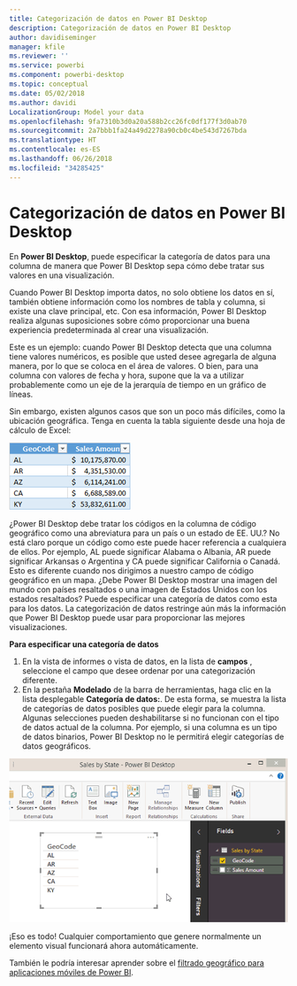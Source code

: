 ```yaml
---
title: Categorización de datos en Power BI Desktop
description: Categorización de datos en Power BI Desktop
author: davidiseminger
manager: kfile
ms.reviewer: ''
ms.service: powerbi
ms.component: powerbi-desktop
ms.topic: conceptual
ms.date: 05/02/2018
ms.author: davidi
LocalizationGroup: Model your data
ms.openlocfilehash: 9fa7310b3d0a20a588b2cc26fc0df177f3d0ab70
ms.sourcegitcommit: 2a7bbb1fa24a49d2278a90cb0c4be543d7267bda
ms.translationtype: HT
ms.contentlocale: es-ES
ms.lasthandoff: 06/26/2018
ms.locfileid: "34285425"
---
```

# <a name="data-categorization-in-power-bi-desktop"></a>Categorización de datos en Power BI Desktop
En **Power BI Desktop**, puede especificar la categoría de datos para una columna de manera que Power BI Desktop sepa cómo debe tratar sus valores en una visualización.

Cuando Power BI Desktop importa datos, no solo obtiene los datos en sí, también obtiene información como los nombres de tabla y columna, si existe una clave principal, etc.  Con esa información, Power BI Desktop realiza algunas suposiciones sobre cómo proporcionar una buena experiencia predeterminada al crear una visualización. 

Este es un ejemplo: cuando Power BI Desktop detecta que una columna tiene valores numéricos, es posible que usted desee agregarla de alguna manera, por lo que se coloca en el área de valores. O bien, para una columna con valores de fecha y hora, supone que la va a utilizar probablemente como un eje de la jerarquía de tiempo en un gráfico de líneas.

Sin embargo, existen algunos casos que son un poco más difíciles, como la ubicación geográfica. Tenga en cuenta la tabla siguiente desde una hoja de cálculo de Excel:

![](media/desktop-data-categorization/datacategorizationtable.png)

¿Power BI Desktop debe tratar los códigos en la columna de código geográfico como una abreviatura para un país o un estado de EE. UU.?  No está claro porque un código como este puede hacer referencia a cualquiera de ellos.  Por ejemplo, AL puede significar Alabama o Albania, AR puede significar Arkansas o Argentina y CA puede significar California o Canadá. Esto es diferente cuando nos dirigimos a nuestro campo de código geográfico en un mapa.  ¿Debe Power BI Desktop mostrar una imagen del mundo con países resaltados o una imagen de Estados Unidos con los estados resaltados?  Puede especificar una categoría de datos como esta para los datos. La categorización de datos restringe aún más la información que Power BI Desktop puede usar para proporcionar las mejores visualizaciones.  

**Para especificar una categoría de datos**

1. En la vista de informes o vista de datos, en la lista de **campos** , seleccione el campo que desee ordenar por una categorización diferente.
2. En la pestaña **Modelado** de la barra de herramientas, haga clic en la lista desplegable **Categoría de datos:**.  De esta forma, se muestra la lista de categorías de datos posibles que puede elegir para la columna.  Algunas selecciones pueden deshabilitarse si no funcionan con el tipo de datos actual de la columna.  Por ejemplo, si una columna es un tipo de datos binarios, Power BI Desktop no le permitirá elegir categorías de datos geográficos. 

![](media/desktop-data-categorization/datacategorization.gif)

¡Eso es todo!  Cualquier comportamiento que genere normalmente un elemento visual funcionará ahora automáticamente.  

También le podría interesar aprender sobre el [filtrado geográfico para aplicaciones móviles de Power BI](desktop-mobile-geofiltering.md).


